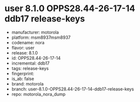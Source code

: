 # user 8.1.0 OPPS28.44-26-17-14 ddb17 release-keys
- manufacturer: motorola
- platform: msm8937msm8937
- codename: nora
- flavor: user
- release: 8.1.0
- id: OPPS28.44-26-17-14
- incremental: ddb17
- tags: release-keys
- fingerprint: 
- is_ab: false
- brand: motorola
- branch: user-8.1.0-OPPS28.44-26-17-14-ddb17-release-keys
- repo: motorola_nora_dump
